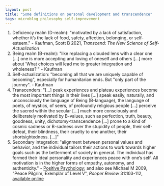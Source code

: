 ```yaml
---
layout: post
title: "Some definitions on personal development and transcendence"
tags: microblog philosophy self-improvement
---
```

1. Deficiency realm (D-realm): "motivated by a lack of satisfaction, whether it’s the lack of food, safety, affection, belonging, or self-esteem." - Kaufman, Scott B 2021, *Transcend: The New Science of Self-Actualization*
2. Being realm (B-realm): "like replacing a clouded lens with a clear one [...] one is more accepting and loving of oneself and others [...] more about 'What choices will lead me to greater integration and wholeness?'" - Kaufman
3. Self-actualization: "becoming all that we are uniquely capable of becoming", especially for humanitarian ends. But "only part of the journey". - Kaufman
4. Transcenders: "[...] peak experiences and plateau experiences become the most important things in their lives [...] speak easily, naturally, and unconsciously the language of Being (B-language), the language of poets, of mystics, of seers, of profoundly religious people [...] perceive the sacred within the secular [...] much more consciously and deliberately motivated by B-values, such as perfection, truth, beauty, goodness, unity, dichotomy-transcendence [...] prone to a kind of cosmic sadness or B-sadness over the stupidity of people, their self-defeat, their blindness, their cruelty to one another, their shortsightedness. [...]"
5. Secondary integration: "alignment between personal values and behavior, and the individual tailors their actions to work towards higher goals such as the betterment of society in general. The individual has formed their ideal personality and experiences peace with one’s self. All motivation is in the higher forms of empathy, autonomy, and authenticity." - [Positive Psychology](https://positivepsychology.com/dabrowskis-positive-disintegration/#levels-positive-disintegration); and also see Michael M 2009, "Peace Pilgrim, Exemplar of Level V", *Roeper Review* 31:103-112, [available online](https://www.positivedisintegration.com/Piechowski2009.pdf)
